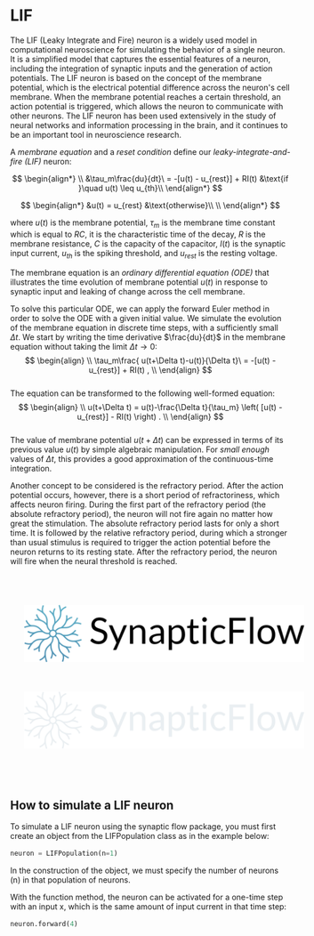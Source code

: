 <script src='https://cdnjs.cloudflare.com/ajax/libs/mathjax/2.7.4/MathJax.js?config=default'></script>

# LIF

The LIF (Leaky Integrate and Fire) neuron is a widely used model in computational neuroscience for simulating the behavior of a single neuron. It is a simplified model that captures the essential features of a neuron, including the integration of synaptic inputs and the generation of action potentials. The LIF neuron is based on the concept of the membrane potential, which is the electrical potential difference across the neuron's cell membrane. When the membrane potential reaches a certain threshold, an action potential is triggered, which allows the neuron to communicate with other neurons. The LIF neuron has been used extensively in the study of neural networks and information processing in the brain, and it continues to be an important tool in neuroscience research.


A *membrane equation* and a *reset condition* define our *leaky-integrate-and-fire (LIF)* neuron:
<br>


$$
\begin{align*}
\\
&\tau_m\frac{du}{dt}\ = -[u(t) - u_{rest}] + RI(t) &\text{if }\quad u(t) \leq u_{th}\\
\end{align*}
$$

$$
\begin{align*}
&u(t) = u_{rest} &\text{otherwise}\\
\\
\end{align*}
$$

where $u(t)$ is the membrane potential, $\tau_m$ is the membrane time constant which is equal to $RC$, it is the characteristic time of the decay, $R$ is the membrane resistance, $C$ is the capacity of the capacitor, $I(t)$ is the synaptic input current, $u_{th}$ is the spiking threshold, and $u_{rest}$ is the resting voltage.

The membrane equation is an *ordinary differential equation (ODE)* that illustrates the time evolution of membrane potential $u(t)$ in response to synaptic input and leaking of change across the cell membrane.

To solve this particular ODE, we can apply the forward Euler method in order to solve the ODE with a given initial value. We simulate the evolution of the membrane equation in discrete time steps, with a sufficiently small $\Delta t$. We start by writing the time derivative $\frac{du}{dt}$ in the membrane equation without taking the limit $\Delta t \to 0$:
<br>
$$
\begin{align}
\\
\tau_m\frac{ u(t+\Delta t)-u(t)}{\Delta t}\ = -[u(t) - u_{rest}] + RI(t) ,
\\
\end{align}
$$
<br>
The equation can be transformed to the following well-formed equation:
<br>
$$
\begin{align}
\\
u(t+\Delta t) = u(t)-\frac{\Delta t}{\tau_m} \left( [u(t) - u_{rest}] - RI(t) \right) .
\\
\end{align}
$$
<br>
The value of membrane potential $u(t+\Delta t)$ can be expressed in terms of its previous value $u(t)$ by simple algebraic manipulation. For *small enough* values of $\Delta t$, this provides a good approximation of the continuous-time integration.

Another concept to be considered is the refractory period. After the action potential occurs, however, there is a short period of refractoriness, which affects neuron firing. During the first part of the refractory period (the absolute refractory period), the neuron will not fire again no matter how great the stimulation. The absolute refractory period lasts for only a short time. It is followed by the relative refractory period, during which a stronger than usual stimulus is required to trigger the action potential before the neuron returns to its resting state. After the refractory period, the neuron will fire when the neural threshold is reached.

<br>

<div class="sidebar-logo-container">
  <p align="center">
    <img class="sidebar-logo only-light" src="_static/logo-light-mode.png" alt="Light Logo" style="width: 600px; padding: 25px;"/>
    <img class="sidebar-logo only-dark" src="_static/logo-dark-mode.png" alt="Dark Logo" style="width: 600px; padding: 25px;"/>
  </p>
</div>

<br>

## How to simulate a LIF neuron

To simulate a LIF neuron using the synaptic flow package, you must first create an object from the LIFPopulation class as in the example below:

```python
neuron = LIFPopulation(n=1)
```
In the construction of the object, we must specify the number of neurons (n) in that population of neurons.

With the function method, the neuron can be activated for a one-time step with an input x, which is the same amount of input current in that time step:

```python
neuron.forward(4)
```


